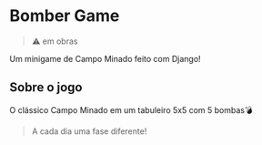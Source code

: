 # Bomber Game

> :warning: em obras

Um minigame de Campo Minado feito com Django!

## Sobre o jogo

O clássico Campo Minado em um tabuleiro 5x5 com 5 bombas:bomb:

> A cada dia uma fase diferente!
